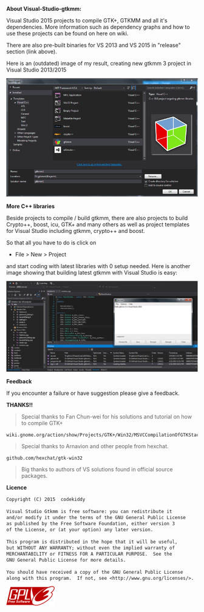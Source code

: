 **About Visual-Studio-gtkmm:**

Visual Studio 2015 projects to compile GTK+, GTKMM and all it's dependencies.
More information such as dependency graphs and how to use these projects
can be found on here on wiki.

There are also pre-built binaries for VS 2013 and VS 2015 in "release" section (link above).

Here is an (outdated) image of my result, creating new gtkmm 3 project in Visual Studio 2013/2015

![alt tag](https://raw.githubusercontent.com/codekiddy2/Visual-Studio-gtkmm/master/readme/images/gtkmm%20visual%20studio.png)

**More C++ libraries**

Beside projects to compile / build gtkmm, there are also projects to build Crypto++, boost, icu,
GTK+ and many others as well as project templates for Visual Studio including gtkmm, crypto++ and boost.

So that all you have to do is click on 

* File > New > Project

and start coding with latest libraries with 0 setup needed.
Here is another image showing that building latest gtkmm with Visual Studio is easy:

![alt tag](https://raw.githubusercontent.com/codekiddy2/Visual-Studio-gtkmm/master/readme/images/gtkmm%20visual%20studio2.png)


**Feedback**

If you encounter a failure or have suggestion please give a feedback.


**THANKS!!**

>Special thanks to Fan Chun-wei for his solutions and tutorial on how to compile GTK+
	
	wiki.gnome.org/action/show/Projects/GTK+/Win32/MSVCCompilationOfGTKStack

>Special thanks to Arnavion and other people from hexchat.
	
	github.com/hexchat/gtk-win32

>Big thanks to authors of VS solutions found in official source packages.


**Licence**

	Copyright (C) 2015  codekiddy

	Visual Studio Gtkmm is free software: you can redistribute it
	and/or modify it under the terms of the GNU General Public License
	as published by the Free Software Foundation, either version 3
	of the License, or (at your option) any later version.

	This program is distributed in the hope that it will be useful,
	but WITHOUT ANY WARRANTY; without even the implied warranty of
	MERCHANTABILITY or FITNESS FOR A PARTICULAR PURPOSE.  See the
	GNU General Public License for more details.

	You should have received a copy of the GNU General Public License
	along with this program.  If not, see <http://www.gnu.org/licenses/>.
	
![](https://raw.githubusercontent.com/codekiddy2/Visual-Studio-gtkmm/msvc-140/readme/images/gplv3.png)